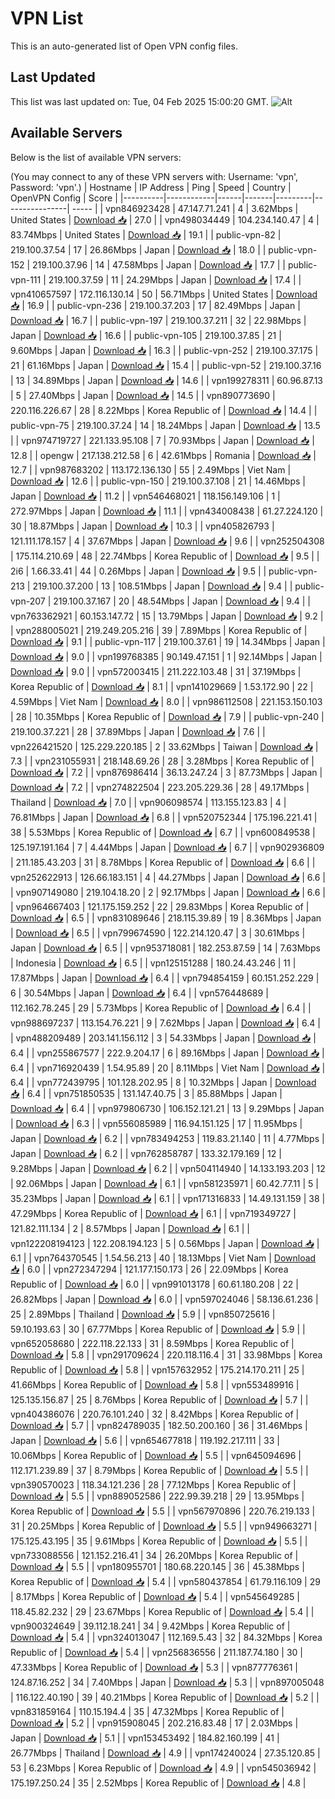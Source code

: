 # VPN List

This is an auto-generated list of Open VPN config files.

## Last Updated

This list was last updated on: Tue, 04 Feb 2025 15:00:20 GMT.
![Alt](https://repobeats.axiom.co/api/embed/186b98318ef1479477931607c1ad7d823f12451f.svg "Repobeats analytics image")

## Available Servers

Below is the list of available VPN servers:

(You may connect to any of these VPN servers with: Username: 'vpn', Password: 'vpn'.)
| Hostname | IP Address | Ping | Speed | Country | OpenVPN Config | Score |
|----------|------------|------|-------|---------|----------------| ----- |
| vpn846923428 | 47.147.71.241 | 4 | 3.62Mbps | United States | [Download 📥](./configs/server_0_US.ovpn) | 27.0 |
| vpn498034449 | 104.234.140.47 | 4 | 83.74Mbps | United States | [Download 📥](./configs/server_1_US.ovpn) | 19.1 |
| public-vpn-82 | 219.100.37.54 | 17 | 26.86Mbps | Japan | [Download 📥](./configs/server_2_JP.ovpn) | 18.0 |
| public-vpn-152 | 219.100.37.96 | 14 | 47.58Mbps | Japan | [Download 📥](./configs/server_3_JP.ovpn) | 17.7 |
| public-vpn-111 | 219.100.37.59 | 11 | 24.29Mbps | Japan | [Download 📥](./configs/server_4_JP.ovpn) | 17.4 |
| vpn410657597 | 172.116.130.14 | 50 | 56.71Mbps | United States | [Download 📥](./configs/server_5_US.ovpn) | 16.9 |
| public-vpn-236 | 219.100.37.203 | 17 | 82.49Mbps | Japan | [Download 📥](./configs/server_6_JP.ovpn) | 16.7 |
| public-vpn-197 | 219.100.37.211 | 32 | 22.98Mbps | Japan | [Download 📥](./configs/server_7_JP.ovpn) | 16.6 |
| public-vpn-105 | 219.100.37.85 | 21 | 9.60Mbps | Japan | [Download 📥](./configs/server_8_JP.ovpn) | 16.3 |
| public-vpn-252 | 219.100.37.175 | 21 | 61.16Mbps | Japan | [Download 📥](./configs/server_9_JP.ovpn) | 15.4 |
| public-vpn-52 | 219.100.37.16 | 13 | 34.89Mbps | Japan | [Download 📥](./configs/server_10_JP.ovpn) | 14.6 |
| vpn199278311 | 60.96.87.13 | 5 | 27.40Mbps | Japan | [Download 📥](./configs/server_11_JP.ovpn) | 14.5 |
| vpn890773690 | 220.116.226.67 | 28 | 8.22Mbps | Korea Republic of | [Download 📥](./configs/server_12_KR.ovpn) | 14.4 |
| public-vpn-75 | 219.100.37.24 | 14 | 18.24Mbps | Japan | [Download 📥](./configs/server_13_JP.ovpn) | 13.5 |
| vpn974719727 | 221.133.95.108 | 7 | 70.93Mbps | Japan | [Download 📥](./configs/server_14_JP.ovpn) | 12.8 |
| opengw | 217.138.212.58 | 6 | 42.61Mbps | Romania | [Download 📥](./configs/server_15_RO.ovpn) | 12.7 |
| vpn987683202 | 113.172.136.130 | 55 | 2.49Mbps | Viet Nam | [Download 📥](./configs/server_16_VN.ovpn) | 12.6 |
| public-vpn-150 | 219.100.37.108 | 21 | 14.46Mbps | Japan | [Download 📥](./configs/server_17_JP.ovpn) | 11.2 |
| vpn546468021 | 118.156.149.106 | 1 | 272.97Mbps | Japan | [Download 📥](./configs/server_18_JP.ovpn) | 11.1 |
| vpn434008438 | 61.27.224.120 | 30 | 18.87Mbps | Japan | [Download 📥](./configs/server_19_JP.ovpn) | 10.3 |
| vpn405826793 | 121.111.178.157 | 4 | 37.67Mbps | Japan | [Download 📥](./configs/server_20_JP.ovpn) | 9.6 |
| vpn252504308 | 175.114.210.69 | 48 | 22.74Mbps | Korea Republic of | [Download 📥](./configs/server_21_KR.ovpn) | 9.5 |
| 2i6 | 1.66.33.41 | 44 | 0.26Mbps | Japan | [Download 📥](./configs/server_22_JP.ovpn) | 9.5 |
| public-vpn-213 | 219.100.37.200 | 13 | 108.51Mbps | Japan | [Download 📥](./configs/server_23_JP.ovpn) | 9.4 |
| public-vpn-207 | 219.100.37.167 | 20 | 48.54Mbps | Japan | [Download 📥](./configs/server_24_JP.ovpn) | 9.4 |
| vpn763362921 | 60.153.147.72 | 15 | 13.79Mbps | Japan | [Download 📥](./configs/server_25_JP.ovpn) | 9.2 |
| vpn288005021 | 219.249.205.216 | 39 | 7.89Mbps | Korea Republic of | [Download 📥](./configs/server_26_KR.ovpn) | 9.1 |
| public-vpn-117 | 219.100.37.61 | 19 | 14.34Mbps | Japan | [Download 📥](./configs/server_27_JP.ovpn) | 9.0 |
| vpn199768385 | 90.149.47.151 | 1 | 92.14Mbps | Japan | [Download 📥](./configs/server_28_JP.ovpn) | 9.0 |
| vpn572003415 | 211.222.103.48 | 31 | 37.19Mbps | Korea Republic of | [Download 📥](./configs/server_29_KR.ovpn) | 8.1 |
| vpn141029669 | 1.53.172.90 | 22 | 4.59Mbps | Viet Nam | [Download 📥](./configs/server_30_VN.ovpn) | 8.0 |
| vpn986112508 | 221.153.150.103 | 28 | 10.35Mbps | Korea Republic of | [Download 📥](./configs/server_31_KR.ovpn) | 7.9 |
| public-vpn-240 | 219.100.37.221 | 28 | 37.89Mbps | Japan | [Download 📥](./configs/server_32_JP.ovpn) | 7.6 |
| vpn226421520 | 125.229.220.185 | 2 | 33.62Mbps | Taiwan | [Download 📥](./configs/server_33_TW.ovpn) | 7.3 |
| vpn231055931 | 218.148.69.26 | 28 | 3.28Mbps | Korea Republic of | [Download 📥](./configs/server_34_KR.ovpn) | 7.2 |
| vpn876986414 | 36.13.247.24 | 3 | 87.73Mbps | Japan | [Download 📥](./configs/server_35_JP.ovpn) | 7.2 |
| vpn274822504 | 223.205.229.36 | 28 | 49.17Mbps | Thailand | [Download 📥](./configs/server_36_TH.ovpn) | 7.0 |
| vpn906098574 | 113.155.123.83 | 4 | 76.81Mbps | Japan | [Download 📥](./configs/server_37_JP.ovpn) | 6.8 |
| vpn520752344 | 175.196.221.41 | 38 | 5.53Mbps | Korea Republic of | [Download 📥](./configs/server_38_KR.ovpn) | 6.7 |
| vpn600849538 | 125.197.191.164 | 7 | 4.44Mbps | Japan | [Download 📥](./configs/server_39_JP.ovpn) | 6.7 |
| vpn902936809 | 211.185.43.203 | 31 | 8.78Mbps | Korea Republic of | [Download 📥](./configs/server_40_KR.ovpn) | 6.6 |
| vpn252622913 | 126.66.183.151 | 4 | 44.27Mbps | Japan | [Download 📥](./configs/server_41_JP.ovpn) | 6.6 |
| vpn907149080 | 219.104.18.20 | 2 | 92.17Mbps | Japan | [Download 📥](./configs/server_42_JP.ovpn) | 6.6 |
| vpn964667403 | 121.175.159.252 | 22 | 29.83Mbps | Korea Republic of | [Download 📥](./configs/server_43_KR.ovpn) | 6.5 |
| vpn831089646 | 218.115.39.89 | 19 | 8.36Mbps | Japan | [Download 📥](./configs/server_44_JP.ovpn) | 6.5 |
| vpn799674590 | 122.214.120.47 | 3 | 30.61Mbps | Japan | [Download 📥](./configs/server_45_JP.ovpn) | 6.5 |
| vpn953718081 | 182.253.87.59 | 14 | 7.63Mbps | Indonesia | [Download 📥](./configs/server_46_ID.ovpn) | 6.5 |
| vpn125151288 | 180.24.43.246 | 11 | 17.87Mbps | Japan | [Download 📥](./configs/server_47_JP.ovpn) | 6.4 |
| vpn794854159 | 60.151.252.229 | 6 | 30.54Mbps | Japan | [Download 📥](./configs/server_48_JP.ovpn) | 6.4 |
| vpn576448689 | 112.162.78.245 | 29 | 5.73Mbps | Korea Republic of | [Download 📥](./configs/server_49_KR.ovpn) | 6.4 |
| vpn988697237 | 113.154.76.221 | 9 | 7.62Mbps | Japan | [Download 📥](./configs/server_50_JP.ovpn) | 6.4 |
| vpn488209489 | 203.141.156.112 | 3 | 54.33Mbps | Japan | [Download 📥](./configs/server_51_JP.ovpn) | 6.4 |
| vpn255867577 | 222.9.204.17 | 6 | 89.16Mbps | Japan | [Download 📥](./configs/server_52_JP.ovpn) | 6.4 |
| vpn716920439 | 1.54.95.89 | 20 | 8.11Mbps | Viet Nam | [Download 📥](./configs/server_53_VN.ovpn) | 6.4 |
| vpn772439795 | 101.128.202.95 | 8 | 10.32Mbps | Japan | [Download 📥](./configs/server_54_JP.ovpn) | 6.4 |
| vpn751850535 | 131.147.40.75 | 3 | 85.88Mbps | Japan | [Download 📥](./configs/server_55_JP.ovpn) | 6.4 |
| vpn979806730 | 106.152.121.21 | 13 | 9.29Mbps | Japan | [Download 📥](./configs/server_56_JP.ovpn) | 6.3 |
| vpn556085989 | 116.94.151.125 | 17 | 11.95Mbps | Japan | [Download 📥](./configs/server_57_JP.ovpn) | 6.2 |
| vpn783494253 | 119.83.21.140 | 11 | 4.77Mbps | Japan | [Download 📥](./configs/server_58_JP.ovpn) | 6.2 |
| vpn762858787 | 133.32.179.169 | 12 | 9.28Mbps | Japan | [Download 📥](./configs/server_59_JP.ovpn) | 6.2 |
| vpn504114940 | 14.133.193.203 | 12 | 92.06Mbps | Japan | [Download 📥](./configs/server_60_JP.ovpn) | 6.1 |
| vpn581235971 | 60.42.77.11 | 5 | 35.23Mbps | Japan | [Download 📥](./configs/server_61_JP.ovpn) | 6.1 |
| vpn171316833 | 14.49.131.159 | 38 | 47.29Mbps | Korea Republic of | [Download 📥](./configs/server_62_KR.ovpn) | 6.1 |
| vpn719349727 | 121.82.111.134 | 2 | 8.57Mbps | Japan | [Download 📥](./configs/server_63_JP.ovpn) | 6.1 |
| vpn122208194123 | 122.208.194.123 | 5 | 0.56Mbps | Japan | [Download 📥](./configs/server_64_JP.ovpn) | 6.1 |
| vpn764370545 | 1.54.56.213 | 40 | 18.13Mbps | Viet Nam | [Download 📥](./configs/server_65_VN.ovpn) | 6.0 |
| vpn272347294 | 121.177.150.173 | 26 | 22.09Mbps | Korea Republic of | [Download 📥](./configs/server_66_KR.ovpn) | 6.0 |
| vpn991013178 | 60.61.180.208 | 22 | 26.82Mbps | Japan | [Download 📥](./configs/server_67_JP.ovpn) | 6.0 |
| vpn597024046 | 58.136.61.236 | 25 | 2.89Mbps | Thailand | [Download 📥](./configs/server_68_TH.ovpn) | 5.9 |
| vpn850725616 | 59.10.193.63 | 30 | 67.77Mbps | Korea Republic of | [Download 📥](./configs/server_69_KR.ovpn) | 5.9 |
| vpn652058680 | 222.118.22.133 | 31 | 8.59Mbps | Korea Republic of | [Download 📥](./configs/server_70_KR.ovpn) | 5.8 |
| vpn291709624 | 220.118.116.4 | 31 | 33.98Mbps | Korea Republic of | [Download 📥](./configs/server_71_KR.ovpn) | 5.8 |
| vpn157632952 | 175.214.170.211 | 25 | 41.66Mbps | Korea Republic of | [Download 📥](./configs/server_72_KR.ovpn) | 5.8 |
| vpn553489916 | 125.135.156.87 | 25 | 8.76Mbps | Korea Republic of | [Download 📥](./configs/server_73_KR.ovpn) | 5.7 |
| vpn404386076 | 220.76.101.240 | 32 | 8.42Mbps | Korea Republic of | [Download 📥](./configs/server_74_KR.ovpn) | 5.7 |
| vpn824789035 | 182.50.200.160 | 36 | 31.46Mbps | Japan | [Download 📥](./configs/server_75_JP.ovpn) | 5.6 |
| vpn654677818 | 119.192.217.111 | 33 | 10.06Mbps | Korea Republic of | [Download 📥](./configs/server_76_KR.ovpn) | 5.5 |
| vpn645094696 | 112.171.239.89 | 37 | 8.79Mbps | Korea Republic of | [Download 📥](./configs/server_77_KR.ovpn) | 5.5 |
| vpn390570023 | 118.34.121.236 | 28 | 77.12Mbps | Korea Republic of | [Download 📥](./configs/server_78_KR.ovpn) | 5.5 |
| vpn889052586 | 222.99.39.218 | 29 | 13.95Mbps | Korea Republic of | [Download 📥](./configs/server_79_KR.ovpn) | 5.5 |
| vpn567970896 | 220.76.219.133 | 31 | 20.25Mbps | Korea Republic of | [Download 📥](./configs/server_80_KR.ovpn) | 5.5 |
| vpn949663271 | 175.125.43.195 | 35 | 9.61Mbps | Korea Republic of | [Download 📥](./configs/server_81_KR.ovpn) | 5.5 |
| vpn733088556 | 121.152.216.41 | 34 | 26.20Mbps | Korea Republic of | [Download 📥](./configs/server_82_KR.ovpn) | 5.5 |
| vpn180955701 | 180.68.220.145 | 36 | 45.38Mbps | Korea Republic of | [Download 📥](./configs/server_83_KR.ovpn) | 5.4 |
| vpn580437854 | 61.79.116.109 | 29 | 8.17Mbps | Korea Republic of | [Download 📥](./configs/server_84_KR.ovpn) | 5.4 |
| vpn545649285 | 118.45.82.232 | 29 | 23.67Mbps | Korea Republic of | [Download 📥](./configs/server_85_KR.ovpn) | 5.4 |
| vpn900324649 | 39.112.18.241 | 34 | 9.42Mbps | Korea Republic of | [Download 📥](./configs/server_86_KR.ovpn) | 5.4 |
| vpn324013047 | 112.169.5.43 | 32 | 84.32Mbps | Korea Republic of | [Download 📥](./configs/server_87_KR.ovpn) | 5.4 |
| vpn256836556 | 211.187.74.180 | 30 | 47.33Mbps | Korea Republic of | [Download 📥](./configs/server_88_KR.ovpn) | 5.3 |
| vpn877776361 | 124.87.16.252 | 34 | 7.40Mbps | Japan | [Download 📥](./configs/server_89_JP.ovpn) | 5.3 |
| vpn897005048 | 116.122.40.190 | 39 | 40.21Mbps | Korea Republic of | [Download 📥](./configs/server_90_KR.ovpn) | 5.2 |
| vpn831859164 | 110.15.194.4 | 35 | 47.32Mbps | Korea Republic of | [Download 📥](./configs/server_91_KR.ovpn) | 5.2 |
| vpn915908045 | 202.216.83.48 | 17 | 2.03Mbps | Japan | [Download 📥](./configs/server_92_JP.ovpn) | 5.1 |
| vpn153453492 | 184.82.160.199 | 41 | 26.77Mbps | Thailand | [Download 📥](./configs/server_93_TH.ovpn) | 4.9 |
| vpn174240024 | 27.35.120.85 | 53 | 6.23Mbps | Korea Republic of | [Download 📥](./configs/server_94_KR.ovpn) | 4.9 |
| vpn545036942 | 175.197.250.24 | 35 | 2.52Mbps | Korea Republic of | [Download 📥](./configs/server_95_KR.ovpn) | 4.8 |
